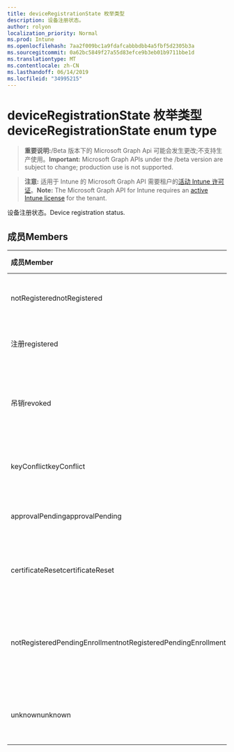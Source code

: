 ```yaml
---
title: deviceRegistrationState 枚举类型
description: 设备注册状态。
author: rolyon
localization_priority: Normal
ms.prod: Intune
ms.openlocfilehash: 7aa2f009bc1a9fdafcabbbdbb4a5fbf5d2305b3a
ms.sourcegitcommit: 0a62bc5849f27a55d83efce9b3eb01b9711bbe1d
ms.translationtype: MT
ms.contentlocale: zh-CN
ms.lasthandoff: 06/14/2019
ms.locfileid: "34995215"
---
```

# <a name="deviceregistrationstate-enum-type"></a><span data-ttu-id="6cbff-103">deviceRegistrationState 枚举类型</span><span class="sxs-lookup"><span data-stu-id="6cbff-103">deviceRegistrationState enum type</span></span>

> <span data-ttu-id="6cbff-104">**重要说明:**/Beta 版本下的 Microsoft Graph Api 可能会发生更改;不支持生产使用。</span><span class="sxs-lookup"><span data-stu-id="6cbff-104">**Important:** Microsoft Graph APIs under the /beta version are subject to change; production use is not supported.</span></span>

> <span data-ttu-id="6cbff-105">**注意:** 适用于 Intune 的 Microsoft Graph API 需要租户的[活动 Intune 许可证](https://go.microsoft.com/fwlink/?linkid=839381)。</span><span class="sxs-lookup"><span data-stu-id="6cbff-105">**Note:** The Microsoft Graph API for Intune requires an [active Intune license](https://go.microsoft.com/fwlink/?linkid=839381) for the tenant.</span></span>

<span data-ttu-id="6cbff-106">设备注册状态。</span><span class="sxs-lookup"><span data-stu-id="6cbff-106">Device registration status.</span></span>

## <a name="members"></a><span data-ttu-id="6cbff-107">成员</span><span class="sxs-lookup"><span data-stu-id="6cbff-107">Members</span></span>
|<span data-ttu-id="6cbff-108">成员</span><span class="sxs-lookup"><span data-stu-id="6cbff-108">Member</span></span>|<span data-ttu-id="6cbff-109">值</span><span class="sxs-lookup"><span data-stu-id="6cbff-109">Value</span></span>|<span data-ttu-id="6cbff-110">说明</span><span class="sxs-lookup"><span data-stu-id="6cbff-110">Description</span></span>|
|:---|:---|:---|
|<span data-ttu-id="6cbff-111">notRegistered</span><span class="sxs-lookup"><span data-stu-id="6cbff-111">notRegistered</span></span>|<span data-ttu-id="6cbff-112">0</span><span class="sxs-lookup"><span data-stu-id="6cbff-112">0</span></span>|<span data-ttu-id="6cbff-113">设备未注册。</span><span class="sxs-lookup"><span data-stu-id="6cbff-113">The device is not registered.</span></span>|
|<span data-ttu-id="6cbff-114">注册</span><span class="sxs-lookup"><span data-stu-id="6cbff-114">registered</span></span>|<span data-ttu-id="6cbff-115">双面</span><span class="sxs-lookup"><span data-stu-id="6cbff-115">2</span></span>|<span data-ttu-id="6cbff-116">设备已注册。</span><span class="sxs-lookup"><span data-stu-id="6cbff-116">The device is registered.</span></span>|
|<span data-ttu-id="6cbff-117">吊销</span><span class="sxs-lookup"><span data-stu-id="6cbff-117">revoked</span></span>|<span data-ttu-id="6cbff-118">第三章</span><span class="sxs-lookup"><span data-stu-id="6cbff-118">3</span></span>|<span data-ttu-id="6cbff-119">设备已被阻止、已擦除或已停用。</span><span class="sxs-lookup"><span data-stu-id="6cbff-119">The device has been blocked, wiped or retired.</span></span>|
|<span data-ttu-id="6cbff-120">keyConflict</span><span class="sxs-lookup"><span data-stu-id="6cbff-120">keyConflict</span></span>|<span data-ttu-id="6cbff-121">4</span><span class="sxs-lookup"><span data-stu-id="6cbff-121">4</span></span>|<span data-ttu-id="6cbff-122">设备有键冲突。</span><span class="sxs-lookup"><span data-stu-id="6cbff-122">The device has a key conflict.</span></span>|
|<span data-ttu-id="6cbff-123">approvalPending</span><span class="sxs-lookup"><span data-stu-id="6cbff-123">approvalPending</span></span>|<span data-ttu-id="6cbff-124">5</span><span class="sxs-lookup"><span data-stu-id="6cbff-124">5</span></span>|<span data-ttu-id="6cbff-125">设备正在等待审批。</span><span class="sxs-lookup"><span data-stu-id="6cbff-125">The device is pending approval.</span></span>|
|<span data-ttu-id="6cbff-126">certificateReset</span><span class="sxs-lookup"><span data-stu-id="6cbff-126">certificateReset</span></span>|<span data-ttu-id="6cbff-127">型</span><span class="sxs-lookup"><span data-stu-id="6cbff-127">6</span></span>|<span data-ttu-id="6cbff-128">设备证书已重置。</span><span class="sxs-lookup"><span data-stu-id="6cbff-128">The device certificate has been reset.</span></span>|
|<span data-ttu-id="6cbff-129">notRegisteredPendingEnrollment</span><span class="sxs-lookup"><span data-stu-id="6cbff-129">notRegisteredPendingEnrollment</span></span>|<span data-ttu-id="6cbff-130">步</span><span class="sxs-lookup"><span data-stu-id="6cbff-130">7</span></span>|<span data-ttu-id="6cbff-131">设备未注册且未完成注册。</span><span class="sxs-lookup"><span data-stu-id="6cbff-131">The device is not registered and pending enrollment.</span></span>|
|<span data-ttu-id="6cbff-132">unknown</span><span class="sxs-lookup"><span data-stu-id="6cbff-132">unknown</span></span>|<span data-ttu-id="6cbff-133">utf-8</span><span class="sxs-lookup"><span data-stu-id="6cbff-133">8</span></span>|<span data-ttu-id="6cbff-134">设备注册状态未知。</span><span class="sxs-lookup"><span data-stu-id="6cbff-134">The device registration status is unknown.</span></span>|





